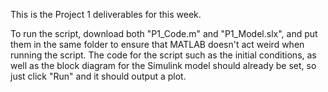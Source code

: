 This is the Project 1 deliverables for this week. 

To run the script, download both "P1_Code.m" and "P1_Model.slx", and put them in the same folder to ensure that MATLAB doesn't act weird when running the script. The code for the script such as the initial conditions, as well as the block diagram for the Simulink model should already be set, so just click "Run" and it should output a plot. 
